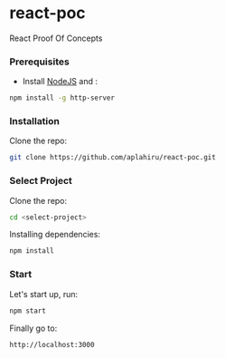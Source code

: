# react-poc
React Proof Of Concepts

### Prerequisites
* Install [NodeJS](https://nodejs.org/en/download/) and :
```bash
npm install -g http-server
```

### Installation
Clone the repo: 
```bash
git clone https://github.com/aplahiru/react-poc.git
```
### Select Project
Clone the repo: 
```bash
cd <select-project>
```

Installing dependencies: 
```bash
npm install
```

### Start
Let's start up, run:
```bash
npm start
```

Finally go to:
```bash
http://localhost:3000
